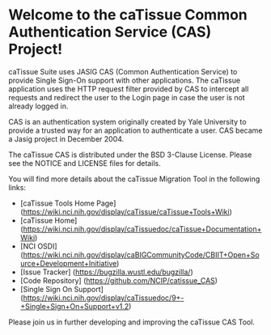 Welcome to the caTissue Common Authentication Service (CAS) Project!
=====================================

caTissue Suite uses JASIG CAS (Common Authentication Service) to provide Single Sign-On support with other applications. The caTissue application uses the HTTP request filter provided by CAS to intercept all requests and redirect the user to the Login page in case the user is not already logged in.

CAS is an authentication system originally created by Yale University to provide a trusted way for an application to authenticate a user. CAS became a Jasig project in December 2004.

The caTissue CAS is distributed under the BSD 3-Clause License.
Please see the NOTICE and LICENSE files for details.

You will find more details about the caTissue Migration Tool in the following links:
 * [caTissue Tools Home Page] (https://wiki.nci.nih.gov/display/caTissue/caTissue+Tools+Wiki)
 * [caTissue Home] (https://wiki.nci.nih.gov/display/caTissuedoc/caTissue+Documentation+Wiki)
 * [NCI OSDI] (https://wiki.nci.nih.gov/display/caBIGCommunityCode/CBIIT+Open+Source+Development+Initiative)
 * [Issue Tracker] (https://bugzilla.wustl.edu/bugzilla/)
 * [Code Repository] (https://github.com/NCIP/catissue_CAS)
 * [Single Sign On Support] (https://wiki.nci.nih.gov/display/caTissuedoc/9+-+Single+Sign+On+Support+v1.2)

Please join us in further developing and improving the caTissue CAS Tool.

 
